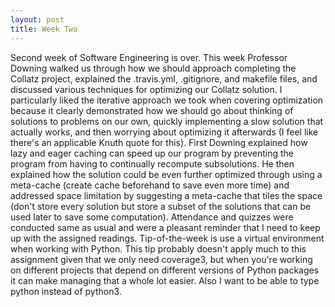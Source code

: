 ```yaml
---
layout: post
title: Week Two
---
```


Second week of Software Engineering is over. This week Professor Downing walked us through how we should approach completing the Collatz project, explained the .travis.yml, .gitignore, and makefile files, and discussed various techniques for optimizing our Collatz solution.
I particularly liked the iterative approach we took when covering optimization because it clearly demonstrated how we should go about thinking of solutions to problems on our own, quickly implementing a slow solution that actually works, and then worrying about optimizing it afterwards (I feel like there's an applicable Knuth quote for this). First Downing explained how lazy and eager caching can speed up our program by preventing the program from having to continually recompute subsolutions. He then explained how the solution could be even further optimized through using a meta-cache (create cache beforehand to save even more time) and addressed space limitation by suggesting a meta-cache that tiles the space (don't store every solution but store a subset of the solutions that can be used later to save some computation). Attendance and quizzes were conducted same as usual and were a pleasant reminder that I need to keep up with the assigned readings.
Tip-of-the-week is use a virtual environment when working with Python. This tip probably doesn't apply much to this assignment given that we only need coverage3, but when you're working on different projects that depend on different versions of Python packages it can make managing that a whole lot easier. Also I want to be able to type python instead of python3.

